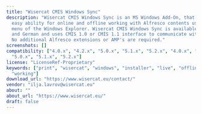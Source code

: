 ```yaml
---
title: "Wisercat CMIS Windows Sync"
description: "Wisercat CMIS Windows Sync is an MS Windows Add-On, that provides an
  easy ability for online and offline working with Alfresco contents using context
  menu of the Windows Explorer. Wisercat CMIS Windows Sync is available in English
  and German and uses CMIS 1.0 or CMIS 1.1 interface to communicate with Alfresco.
  No additional Alfresco extensions or AMP's are required."
screenshots: []
compatibility: ["4.0.x", "4.2.x", "5.0.x", "5.1.x", "5.2.x", "4.0.x", "4.1.x", "4.2.x",
  "5.0.x", "5.1.x", "5.2.x"]
license: "LicenseRef-Proprietary"
keywords: ["print", "wisercat", "windows", "installer", "live", "offline", "cMIS",
  "working"]
download_url: "https://www.wisercat.eu/contact/"
vendor: "ilja.lavrov@wisercat.eu"
about: ""
about_url: "https://www.wisercat.eu/"
draft: false
---
```

